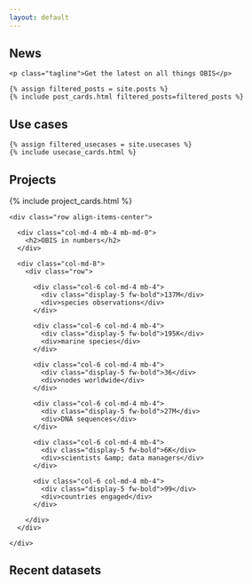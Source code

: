 ```yaml
---
layout: default
---
```


<section class="section-light">
  <div class="container">
    <h2>News</h2>

    <p class="tagline">Get the latest on all things OBIS</p>

    {% assign filtered_posts = site.posts %}
    {% include post_cards.html filtered_posts=filtered_posts %}
  </div>

</section>

<section class="section-dark">
  <div class="container">
    <h2>Use cases</h2>

    {% assign filtered_usecases = site.usecases %}
    {% include usecase_cards.html %}
  </div>
</section>

<section class="section-light">
  <div class="container">

  <h2>Projects</h2>

  {% include project_cards.html %}

  </div>
</section>

<section class="section-dark">
  <div class="container">

    <div class="row align-items-center">
      
      <div class="col-md-4 mb-4 mb-md-0">
        <h2>OBIS in numbers</h2>
      </div>

      <div class="col-md-8">
        <div class="row">
          
          <div class="col-6 col-md-4 mb-4">
            <div class="display-5 fw-bold">137M</div>
            <div>species observations</div>
          </div>

          <div class="col-6 col-md-4 mb-4">
            <div class="display-5 fw-bold">195K</div>
            <div>marine species</div>
          </div>

          <div class="col-6 col-md-4 mb-4">
            <div class="display-5 fw-bold">36</div>
            <div>nodes worldwide</div>
          </div>

          <div class="col-6 col-md-4 mb-4">
            <div class="display-5 fw-bold">27M</div>
            <div>DNA sequences</div>
          </div>

          <div class="col-6 col-md-4 mb-4">
            <div class="display-5 fw-bold">6K</div>
            <div>scientists &amp; data managers</div>
          </div>

          <div class="col-6 col-md-4 mb-4">
            <div class="display-5 fw-bold">99</div>
            <div>countries engaged</div>
          </div>

        </div>
      </div>

    </div>

  </div>
</section>

<section class="section-light">
  <div class="container">
    <h2>Recent datasets</h2>
    <div id="datasets" class="row row-cols-1 row-cols-md-3 g-4"></div>
  </div>
</section>

<script>
function truncateText(text, maxLength) {
  let ellipsis = "...";
  if (text.length <= maxLength) return text;
  const truncated = text.slice(0, maxLength + 1);
  const lastSpaceIndex = truncated.lastIndexOf(" ");
  if (lastSpaceIndex === -1) return text.slice(0, maxLength) + ellipsis;
  return text.slice(0, lastSpaceIndex) + ellipsis;
}

function formatDate(isoString) {
  const date = new Date(isoString);
  return date.toLocaleString(undefined, {
    year: 'numeric',
    month: 'long',
    day: 'numeric'
  });
}

async function loadRecentDatasets() {
  try {
    const response = await fetch("https://api.obis.org/dataset/published?size=6");
    const data = await response.json();

    const container = document.getElementById("datasets");
    container.innerHTML = "";

    data.results.forEach(dataset => {
      const card = document.createElement("div");
      card.className = "col";

      card.innerHTML = `
      <div class="card">
        <div class="card-body">
          <h5 class="card-title">
            <a href="/dataset/${dataset.id}">${dataset.title}</a>
          </h5>
          <p class="card-text">${formatDate(dataset.published)}</p>
          <p class="card-text">${truncateText(dataset.abstract, 500)}</p>
        </div>
      </div>
      `;

      container.appendChild(card);
    });
  } catch (error) {
    console.error("Error loading datasets:", error);
  }
}

window.addEventListener("DOMContentLoaded", loadRecentDatasets);
</script>